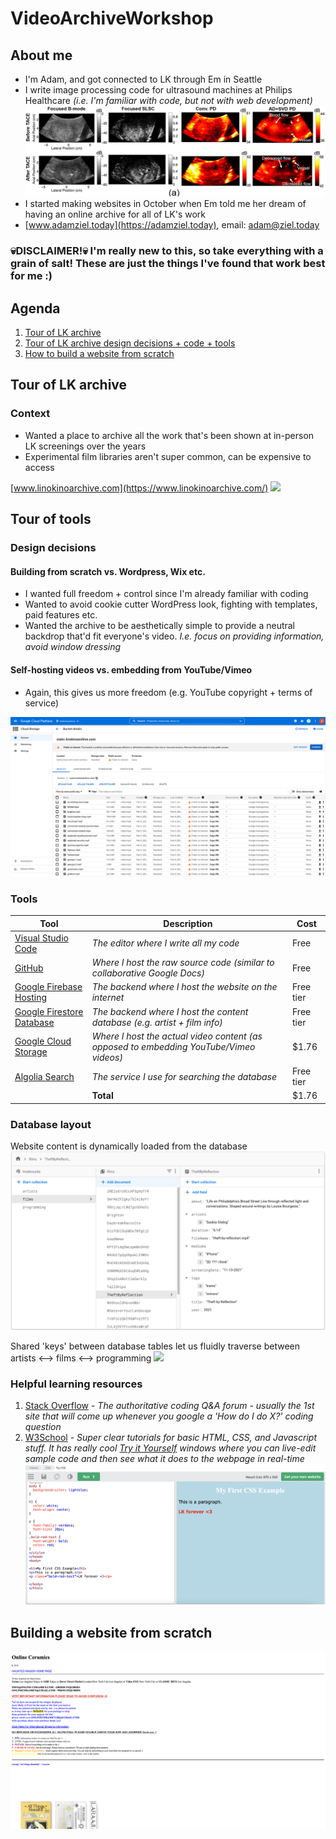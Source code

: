 # VideoArchiveWorkshop

## About me

- I'm Adam, and got connected to LK through Em in Seattle
- I write image processing code for ultrasound machines at Philips Healthcare *(i.e. I'm familiar with code, but not with web development)
  ![](images/ultrasound.png)*
- I started making websites in October when Em told me her dream of having an online archive for all of LK's work
- [www.adamziel.today](https://adamziel.today), email: adam@ziel.today
### 💀DISCLAIMER!💀 I'm really new to this, so take everything with a grain of salt! These are just the things I've found that work best for me :)

## Agenda
1. [Tour of LK archive](#tour-of-lk-archive)
2. [Tour of LK archive design decisions + code + tools](#tour-of-tools)
3. [How to build a website from scratch](#building-a-website-from-scratch)

## Tour of LK archive
### Context
- Wanted a place to archive all the work that's been shown at in-person LK screenings over the years
- Experimental film libraries aren't super common, can be expensive to access

[www.linokinoarchive.com](https://www.linokinoarchive.com/)
![](images/lk-archive.png)

## Tour of tools

### Design decisions

#### Building from scratch vs. Wordpress, Wix etc.
- I wanted full freedom + control since I'm already familiar with coding
- Wanted to avoid cookie cutter WordPress look, fighting with templates, paid features etc.
- Wanted the archive to be aesthetically simple to provide a neutral backdrop that'd fit everyone's video. *I.e. focus on providing information, avoid window dressing*

#### Self-hosting videos vs. embedding from YouTube/Vimeo
- Again, this gives us more freedom (e.g. YouTube copyright + terms of service)

![](images/google-cloud-storage.png)

### Tools
| Tool     | Description | Cost |
| ----------- | ----------- | ----------- |
| [Visual Studio Code](https://code.visualstudio.com/download) | *The editor where I write all my code* | Free |
| [GitHub](https://github.com/)| *Where I host the raw source code (similar to collaborative Google Docs)* | Free |
| [Google Firebase Hosting](https://firebase.google.com/docs/hosting) | *The backend where I host the website on the internet* | Free tier |
| [Google Firestore Database](https://cloud.google.com/firestore) | *The backend where I host the content database (e.g. artist + film info)* | Free tier |
| [Google Cloud Storage](https://cloud.google.com/storage) | *Where I host the actual video content (as opposed to embedding YouTube/Vimeo videos)* | $1.76 |
| [Algolia Search](https://www.algolia.com/) | *The service I use for searching the database* | Free tier |
| | **Total** | $1.76 |

### Database layout
Website content is dynamically loaded from the database
![](images/database-example.png)

Shared 'keys' between database tables let us fluidly traverse between artists <--> films <--> programming
![](images/database-schema.png)

### Helpful learning resources
1. [Stack Overflow](https://stackoverflow.com/questions/114543/how-to-horizontally-center-an-element) - *The authoritative coding Q&A forum - usually the 1st site that will come up whenever you google a 'How do I do X?' coding question*
2. [W3School](https://www.w3schools.com/) - *Super clear tutorials for basic HTML, CSS, and Javascript stuff. It has really cool [Try it Yourself](https://www.w3schools.com/css/tryit.asp?filename=trycss_default) windows where you can live-edit sample code and then see what it does to the webpage in real-time*
![](images/w3-school.png)

## Building a website from scratch
![](images/online-ceramics.png)
